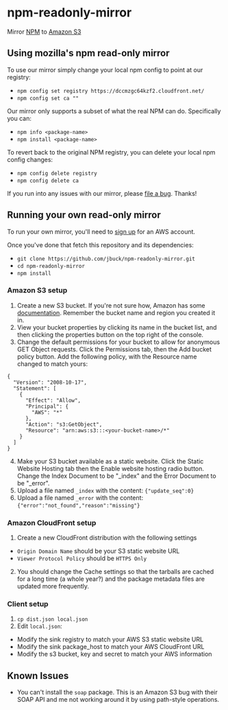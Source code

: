 # npm-readonly-mirror

Mirror [NPM](https://npmjs.org) to [Amazon S3](http://aws.amazon.com/s3/)

## Using mozilla's npm read-only mirror

To use our mirror simply change your local npm config to point at our registry:

* `npm config set registry https://dccmzgc64kzf2.cloudfront.net/`
* `npm config set ca ""`

Our mirror only supports a subset of what the real NPM can do. Specifically you can:

* `npm info <package-name>`
* `npm install <package-name>`

To revert back to the original NPM registry, you can delete your local npm config changes:

* `npm config delete registry`
* `npm config delete ca`

If you run into any issues with our mirror, please [file a bug](https://github.com/jbuck/npm-readonly-mirror/issues). Thanks!

## Running your own read-only mirror

To run your own mirror, you'll need to [sign up](https://portal.aws.amazon.com/gp/aws/developer/registration/index.html) for an AWS account.

Once you've done that fetch this repository and its dependencies:

* `git clone https://github.com/jbuck/npm-readonly-mirror.git`
* `cd npm-readonly-mirror`
* `npm install`

### Amazon S3 setup

1. Create a new S3 bucket. If you're not sure how, Amazon has some [documentation](http://docs.aws.amazon.com/AmazonS3/latest/gsg/CreatingABucket.html). Remember the bucket name and region you created it in.
2. View your bucket properties by clicking its name in the bucket list, and then clicking the properties button on the top right of the console.
3. Change the default permissions for your bucket to allow for anonymous GET Object requests. Click the Permissions tab, then the Add bucket policy button. Add the following policy, with the Resource name changed to match yours:

```
{
  "Version": "2008-10-17",
  "Statement": [
    {
      "Effect": "Allow",
      "Principal": {
        "AWS": "*"
      },
      "Action": "s3:GetObject",
      "Resource": "arn:aws:s3:::<your-bucket-name>/*"
    }
  ]
}
```

4. Make your S3 bucket available as a static website. Click the Static Website Hosting tab then the Enable website hosting radio button. Change the Index Document to be "_index" and the Error Document to be "_error".
5. Upload a file named `_index` with the content: `{"update_seq":0}`
6. Upload a file named `_error` with the content: `{"error":"not_found","reason":"missing"}`

### Amazon CloudFront setup

1. Create a new CloudFront distribution with the following settings
  * `Origin Domain Name` should be your S3 static website URL
  * `Viewer Protocol Policy` should be `HTTPS Only`
2. You should change the Cache settings so that the tarballs are cached for a long time (a whole year?) and the package metadata files are updated more frequently.

### Client setup

1. `cp dist.json local.json`
2. Edit `local.json`:
  * Modify the sink registry to match your AWS S3 static website URL
  * Modify the sink package_host to match your AWS CloudFront URL
  * Modify the s3 bucket, key and secret to match your AWS information

## Known Issues

* You can't install the `soap` package. This is an Amazon S3 bug with their SOAP API and me not working around it by using path-style operations.
